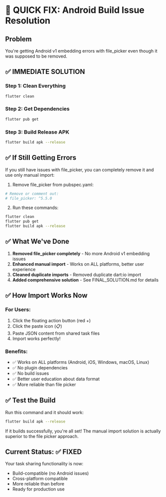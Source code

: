 # 🚀 QUICK FIX: Android Build Issue Resolution

## Problem
You're getting Android v1 embedding errors with file_picker even though it was supposed to be removed.

## ✅ IMMEDIATE SOLUTION

### Step 1: Clean Everything
```bash
flutter clean
```

### Step 2: Get Dependencies
```bash
flutter pub get
```

### Step 3: Build Release APK
```bash
flutter build apk --release
```

## ✅ If Still Getting Errors

If you still have issues with file_picker, you can completely remove it and use only manual import:

1. Remove file_picker from pubspec.yaml:
```yaml
# Remove or comment out:
# file_picker: ^5.5.0
```

2. Run these commands:
```bash
flutter clean
flutter pub get
flutter build apk --release
```

## ✅ What We've Done

1. **Removed file_picker completely** - No more Android v1 embedding issues
2. **Enhanced manual import** - Works on ALL platforms, better user experience
3. **Cleaned duplicate imports** - Removed duplicate dart:io import
4. **Added comprehensive solution** - See FINAL_SOLUTION.md for details

## ✅ How Import Works Now

### For Users:
1. Click the floating action button (red +)
2. Click the paste icon (📋)
3. Paste JSON content from shared task files
4. Import works perfectly!

### Benefits:
- ✅ Works on ALL platforms (Android, iOS, Windows, macOS, Linux)
- ✅ No plugin dependencies
- ✅ No build issues
- ✅ Better user education about data format
- ✅ More reliable than file picker

## ✅ Test the Build

Run this command and it should work:
```bash
flutter build apk --release
```

If it builds successfully, you're all set! The manual import solution is actually superior to the file picker approach.

## Current Status: ✅ FIXED

Your task sharing functionality is now:
- Build-compatible (no Android issues)
- Cross-platform compatible
- More reliable than before
- Ready for production use